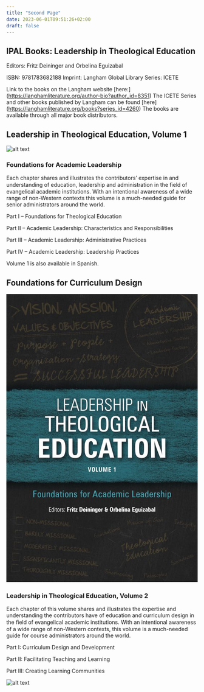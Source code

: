 ```yaml
---
title: "Second Page"
date: 2023-06-01T09:51:26+02:00
draft: false
---
```


## IPAL Books: Leadership in Theological Education

Editors: Fritz Deininger and Orbelina Eguizabal

ISBN: 9781783682188 Imprint: Langham Global Library Series: ICETE

Link to the books on the Langham website [here:] (https://langhamliterature.org/author-bio?author_id=8351)
The ICETE Series and other books published by Langham can be found [here] (https://langhamliterature.org/books?series_id=4260) 
The books are available through all major book distributors.

## Leadership in Theological Education, Volume 1
![alt text](IPAL-Book-I-frontcover.jpg)


### Foundations for Academic Leadership

Each chapter shares and illustrates the contributors’ expertise in and understanding of education, leadership and administration in the ﬁeld of evangelical academic institutions. With an intentional awareness of a wide range of non-Western contexts this volume is a much-needed guide for senior administrators around the world.

Part I – Foundations for Theological Education

Part II – Academic Leadership: Characteristics and Responsibilities

Part III – Academic Leadership: Administrative Practices

Part IV – Academic Leadership: Leadership Practices

Volume 1 is also available in Spanish.

## Foundations for Curriculum Design

![alt text](./assets/IPAL-Book-I-frontcover.jpg)

### Leadership in Theological Education, Volume 2

Each chapter of this volume shares and illustrates the expertise and understanding the contributors have of education and curriculum design in the ﬁeld of evangelical academic institutions. With an intentional awareness of a wide range of non-Western contexts, this volume is a much-needed guide for course administrators around the world.

Part I: Curriculum Design and Development

Part II: Facilitating Teaching and Learning

Part III: Creating Learning Communities

![alt text](image.jpg)